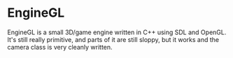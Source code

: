 EngineGL
========

EngineGL is a small 3D/game engine written in C++ using SDL and OpenGL. It's still really primitive, and parts of it are still sloppy, but it works and the camera class is very cleanly written.